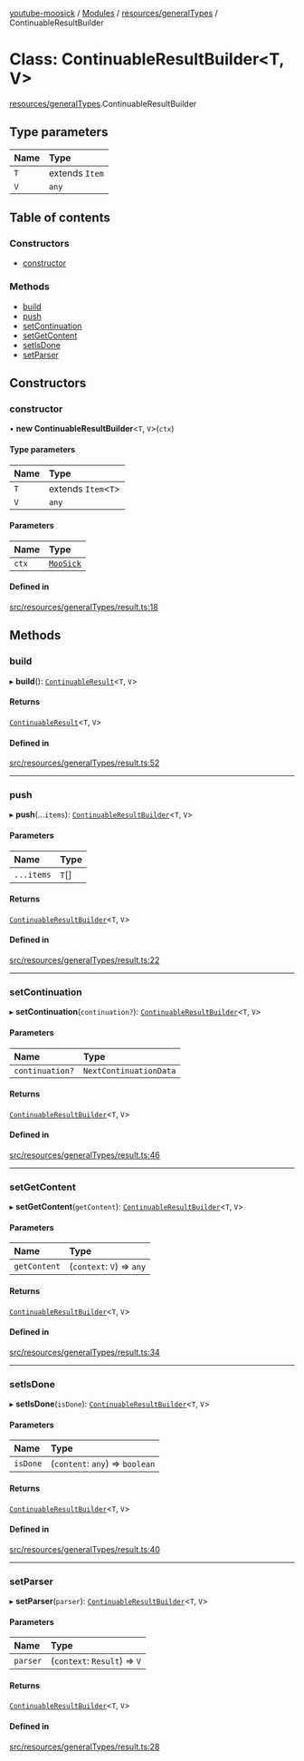 [youtube-moosick](../README.md) / [Modules](../modules.md) / [resources/generalTypes](../modules/resources_generalTypes.md) / ContinuableResultBuilder

# Class: ContinuableResultBuilder<T, V\>

[resources/generalTypes](../modules/resources_generalTypes.md).ContinuableResultBuilder

## Type parameters

| Name | Type |
| :------ | :------ |
| `T` | extends `Item` |
| `V` | `any` |

## Table of contents

### Constructors

- [constructor](resources_generalTypes.ContinuableResultBuilder.md#constructor)

### Methods

- [build](resources_generalTypes.ContinuableResultBuilder.md#build)
- [push](resources_generalTypes.ContinuableResultBuilder.md#push)
- [setContinuation](resources_generalTypes.ContinuableResultBuilder.md#setcontinuation)
- [setGetContent](resources_generalTypes.ContinuableResultBuilder.md#setgetcontent)
- [setIsDone](resources_generalTypes.ContinuableResultBuilder.md#setisdone)
- [setParser](resources_generalTypes.ContinuableResultBuilder.md#setparser)

## Constructors

### constructor

• **new ContinuableResultBuilder**<`T`, `V`\>(`ctx`)

#### Type parameters

| Name | Type |
| :------ | :------ |
| `T` | extends `Item`<`T`\> |
| `V` | `any` |

#### Parameters

| Name | Type |
| :------ | :------ |
| `ctx` | [`MooSick`](index.MooSick.md) |

#### Defined in

[src/resources/generalTypes/result.ts:18](https://github.com/EvasiveXkiller/youtube-moosick/blob/666a735/src/resources/generalTypes/result.ts#L18)

## Methods

### build

▸ **build**(): [`ContinuableResult`](resources_generalTypes.ContinuableResult.md)<`T`, `V`\>

#### Returns

[`ContinuableResult`](resources_generalTypes.ContinuableResult.md)<`T`, `V`\>

#### Defined in

[src/resources/generalTypes/result.ts:52](https://github.com/EvasiveXkiller/youtube-moosick/blob/666a735/src/resources/generalTypes/result.ts#L52)

___

### push

▸ **push**(...`items`): [`ContinuableResultBuilder`](resources_generalTypes.ContinuableResultBuilder.md)<`T`, `V`\>

#### Parameters

| Name | Type |
| :------ | :------ |
| `...items` | `T`[] |

#### Returns

[`ContinuableResultBuilder`](resources_generalTypes.ContinuableResultBuilder.md)<`T`, `V`\>

#### Defined in

[src/resources/generalTypes/result.ts:22](https://github.com/EvasiveXkiller/youtube-moosick/blob/666a735/src/resources/generalTypes/result.ts#L22)

___

### setContinuation

▸ **setContinuation**(`continuation?`): [`ContinuableResultBuilder`](resources_generalTypes.ContinuableResultBuilder.md)<`T`, `V`\>

#### Parameters

| Name | Type |
| :------ | :------ |
| `continuation?` | `NextContinuationData` |

#### Returns

[`ContinuableResultBuilder`](resources_generalTypes.ContinuableResultBuilder.md)<`T`, `V`\>

#### Defined in

[src/resources/generalTypes/result.ts:46](https://github.com/EvasiveXkiller/youtube-moosick/blob/666a735/src/resources/generalTypes/result.ts#L46)

___

### setGetContent

▸ **setGetContent**(`getContent`): [`ContinuableResultBuilder`](resources_generalTypes.ContinuableResultBuilder.md)<`T`, `V`\>

#### Parameters

| Name | Type |
| :------ | :------ |
| `getContent` | (`context`: `V`) => `any` |

#### Returns

[`ContinuableResultBuilder`](resources_generalTypes.ContinuableResultBuilder.md)<`T`, `V`\>

#### Defined in

[src/resources/generalTypes/result.ts:34](https://github.com/EvasiveXkiller/youtube-moosick/blob/666a735/src/resources/generalTypes/result.ts#L34)

___

### setIsDone

▸ **setIsDone**(`isDone`): [`ContinuableResultBuilder`](resources_generalTypes.ContinuableResultBuilder.md)<`T`, `V`\>

#### Parameters

| Name | Type |
| :------ | :------ |
| `isDone` | (`content`: `any`) => `boolean` |

#### Returns

[`ContinuableResultBuilder`](resources_generalTypes.ContinuableResultBuilder.md)<`T`, `V`\>

#### Defined in

[src/resources/generalTypes/result.ts:40](https://github.com/EvasiveXkiller/youtube-moosick/blob/666a735/src/resources/generalTypes/result.ts#L40)

___

### setParser

▸ **setParser**(`parser`): [`ContinuableResultBuilder`](resources_generalTypes.ContinuableResultBuilder.md)<`T`, `V`\>

#### Parameters

| Name | Type |
| :------ | :------ |
| `parser` | (`context`: `Result`) => `V` |

#### Returns

[`ContinuableResultBuilder`](resources_generalTypes.ContinuableResultBuilder.md)<`T`, `V`\>

#### Defined in

[src/resources/generalTypes/result.ts:28](https://github.com/EvasiveXkiller/youtube-moosick/blob/666a735/src/resources/generalTypes/result.ts#L28)
